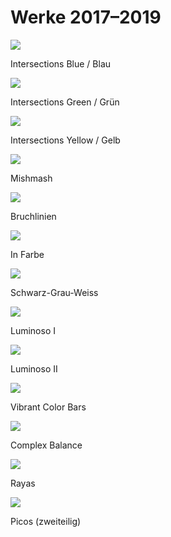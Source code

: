 # Werke 2017–2019

![](images/works-2017-2019/1-intersections-blue.png)

Intersections Blue / Blau

![](images/works-2017-2019/2-intersections-green.png)

Intersections Green / Grün

![](images/works-2017-2019/3-intersections-yellow.png)

Intersections Yellow / Gelb

![](images/works-2017-2019/4-mishmash.png)

Mishmash

![](images/works-2017-2019/5-bruchlinien.png)

Bruchlinien

![](images/works-2017-2019/6-in-farbe.png)

In Farbe

![](images/works-2017-2019/7-schwarz-grau-weiss.png)

Schwarz-Grau-Weiss

![](images/works-2017-2019/8-luminoso1.png)

Luminoso I

![](images/works-2017-2019/9-luminoso2.png)

Luminoso II

![](images/works-2017-2019/10-vibrant-color-bars.png)

Vibrant Color Bars

![](images/works-2017-2019/11-complex-balance.png)

Complex Balance

![](images/works-2017-2019/12-rayas.png)

Rayas

![](images/works-2017-2019/13-picos.png)

Picos (zweiteilig)